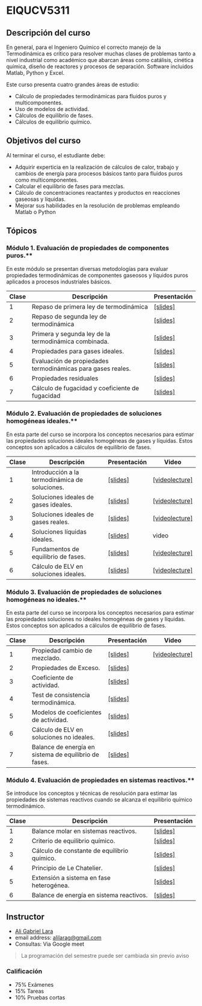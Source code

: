 # EIQUCV5311

## Descripción del curso

En general, para el Ingeniero Químico el correcto manejo de la Termodinámica es crítico para resolver muchas clases de problemas tanto a nivel industrial como académico que abarcan áreas como catálisis, cinética química, diseño de reactores y procesos de separación. Software incluidos Matlab, Python y Excel.

Este curso presenta cuatro grandes áreas de estudio:

* Cálculo de propiedades termodinámicas para fluidos puros y multicomponentes.
* Uso de modelos de actividad.
* Cálculos de equilibrio de fases.
* Cálculos de equilibrio químico.

## Objetivos del curso

Al terminar el curso, el estudiante debe:

* Adquirir experticia en la realización de cálculos de calor, trabajo y cambios de energía para procesos básicos tanto para fluidos puros como multicomponentes.
* Calcular el equilibrio de fases para mezclas.
* Cálculo de concentraciones reactantes y productos en reacciones gaseosas y líquidas.
* Mejorar sus habilidades en la resolución de problemas empleando Matlab o Python

## Tópicos

### Módulo 1. Evaluación de propiedades de componentes puros.**

En este módulo se presentan diversas metodologías para evaluar propiedades termodinámicas de componentes gaseosos y líquidos puros aplicados a procesos industriales básicos.

Clase|Descripción|Presentación
------|------------|------------
 1 | Repaso de primera ley de termodinámica | [[slides]](https://goo.gl/QvMnH9) 
 2 | Repaso de segunda ley de termodinámica | [[slides]](https://goo.gl/6eW9M2) 
 3 | Primera y segunda ley de la termodinámica combinada. | [[slides]](https://goo.gl/585Mhb) 
 4 | Propiedades para gases ideales. | [[slides]](https://goo.gl/YpQLkJ)
 5 | Evaluación de propiedades termodinámicas para gases reales. | [[slides]](https://goo.gl/cxuR61)
 6 | Propiedades residuales | [[slides]](https://goo.gl/aKRLJS)
 7 | Cálculo de fugacidad y coeficiente de fugacidad | [[slides]](https://goo.gl/Hpojgg)

### Módulo 2. Evaluación de propiedades de soluciones homogéneas ideales.**

En esta parte del curso se incorpora los conceptos necesarios para estimar las propiedades soluciones ideales homogéneas de gases y líquidas. Estos conceptos son aplicados a cálculos de equilibrio de fases.

Clase|Descripción|Presentación|Video
-----|-----------|------------|-----
 1 | Introducción a la termodinámica de soluciones. | [[slides]](https://goo.gl/8UjeP1) | [[videolecture]](https://youtu.be/bBI2rHMF9pI)
 2 | Soluciones ideales de gases ideales. | [[slides]](https://goo.gl/JCgbRB) |  [[videolecture]](https://youtu.be/MeD8GI11pqk)
 3 | Soluciones ideales de gases reales. | [[slides]](https://goo.gl/v5qQwY) | [[videolecture]](https://youtu.be/GBZYPOUvEjY)
 4 | Soluciones líquidas ideales. | [[slides]](https://goo.gl/zz3ZnP) | video
 5 | Fundamentos de equilibrio de fases. | [[slides]](https://goo.gl/3d72tD) | [[videolecture]](https://youtu.be/8--T4qi_5ps)
 6 | Cálculo de ELV en soluciones ideales. | [[slides]](https://goo.gl/o521xL) | [[videolecture]](https://youtu.be/2HwY9Zf4Zzw)

### Módulo 3. Evaluación de propiedades de soluciones homogéneas no ideales.**

En esta parte del curso se incorpora los conceptos necesarios para estimar las propiedades soluciones no ideales homogéneas de gases y líquidas. Estos conceptos son aplicados a cálculos de equilibrio de fases.

Clase|Descripción|Presentación|Video
------|------------|------------|-----
1 | Propiedad cambio de mezclado.| [[slides]](https://goo.gl/gCBwxe) | [[videolecture]](https://youtu.be/iIR5qXtFdcY)
2 | Propiedades de Exceso. | [[slides]](https://goo.gl/ZN2pNA) |
3 | Coeficiente de actividad. | [[slides]](https://goo.gl/qZ6c8M) |
4 | Test de consistencia termodinámica. | [[slides]](https://goo.gl/qjiHwP) |
5 | Modelos de coeficientes de actividad. | [[slides]](https://goo.gl/EFzDh4) |
6 | Cálculo de ELV en soluciones no ideales. | [[slides]](https://goo.gl/xGZ9rK) |
7 | Balance de energía en sistema de equilibrio de fases. | [[slides]](https://goo.gl/J953RD) |

### Módulo 4. Evaluación de propiedades en sistemas reactivos.**

Se introduce los conceptos y técnicas de resolución para estimar las propiedades de sistemas reactivos cuando se alcanza el equilibrio químico termodinámico.

Clase | Descripción | Presentación
------|------------|------------
1 | Balance molar en sistemas reactivos. | [[slides]](https://goo.gl/zGt57Q)
2 | Criterio de equilibrio químico. | [[slides]](https://goo.gl/LHaEVc)
3 | Cálculo de constante de equilibrio químico. | [[slides]](https://goo.gl/dtv4Ys)
4 | Principio de Le Chatelier. | [[slides]](https://goo.gl/KHufBb)
5 | Extensión a sistema en fase heterogénea. | [[slides]](https://goo.gl/nWZEXM)
6 | Balance de energía en sistema reactivos. | [[slides]](https://goo.gl/enTa13)

## Instructor

* [Ali Gabriel Lara](about.md)
* email address: alilarag@gmail.com
* Consultas: Via Google meet

> La programación del semestre puede ser cambiada sin previo aviso
>
### Calificación

* 75% Exámenes
* 15% Tareas
* 10% Pruebas cortas
